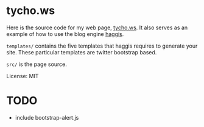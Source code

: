 # tycho.ws

Here is the source code for my web page, [tycho.ws](http://tycho.ws). It also
serves as an example of how to use the blog engine
[haggis](https://github.com/tych0/haggis).

`templates/` contains the five templates that haggis requires to generate your
site. These particular templates are twitter bootstrap based.

`src/` is the page source.

License: MIT

# TODO

  * include bootstrap-alert.js
